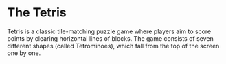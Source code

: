 # The Tetris
Tetris is a classic tile-matching puzzle game where players aim to score points by clearing horizontal lines of blocks. The game consists of seven different shapes (called Tetrominoes), which fall from the top of the screen one by one.
